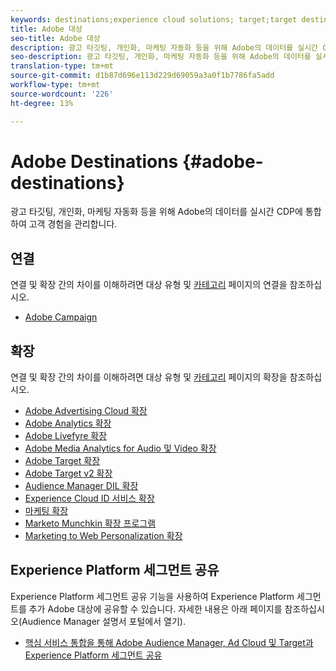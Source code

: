 ```yaml
---
keywords: destinations;experience cloud solutions; target;target destination; ad cloud; audience manager; audience manager destination
title: Adobe 대상
seo-title: Adobe 대상
description: 광고 타깃팅, 개인화, 마케팅 자동화 등을 위해 Adobe의 데이터를 실시간 CDP와 다른 Adobe Experience Cloud 솔루션에 연결하여 고객 경험 관리
seo-description: 광고 타깃팅, 개인화, 마케팅 자동화 등을 위해 Adobe의 데이터를 실시간 CDP와 다른 Adobe Experience Cloud 솔루션에 연결하여 고객 경험 관리
translation-type: tm+mt
source-git-commit: d1b87d696e113d229d69059a3a0f1b7786fa5add
workflow-type: tm+mt
source-wordcount: '226'
ht-degree: 13%

---
```



# Adobe Destinations {#adobe-destinations}

광고 타깃팅, 개인화, 마케팅 자동화 등을 위해 Adobe의 데이터를 실시간 CDP에 통합하여 고객 경험을 관리합니다.

## 연결

연결 및 확장 간의 차이를 이해하려면 대상 유형 및 [카테고리](/help/rtcdp/destinations/destination-types.md#connections) 페이지의 연결을 참조하십시오.

* [Adobe Campaign](/help/rtcdp/destinations/adobe-campaign-destination.md)

## 확장

연결 및 확장 간의 차이를 이해하려면 대상 유형 및 [카테고리](/help/rtcdp/destinations/destination-types.md#extensions) 페이지의 확장을 참조하십시오.

* [Adobe Advertising Cloud 확장](/help/rtcdp/destinations/adobe-advertising-cloud-extension.md)
* [Adobe Analytics 확장](/help/rtcdp/destinations/adobe-analytics-extension.md)
* [Adobe Livefyre 확장](/help/rtcdp/destinations/adobe-livefyre-extension.md)
* [Adobe Media Analytics for Audio 및 Video 확장](/help/rtcdp/destinations/adobe-video-analytics-extension.md)
* [Adobe Target 확장](/help/rtcdp/destinations/adobe-target-extension.md)
* [Adobe Target v2 확장](/help/rtcdp/destinations/adobe-target-v2-extension.md)
* [Audience Manager DIL 확장](/help/rtcdp/destinations/aam-dil-extension.md)
* [Experience Cloud ID 서비스 확장](/help/rtcdp/destinations/adobe-ecid-extension.md)
* [마케팅 확장](/help/rtcdp/destinations/marketo-extension.md)
* [Marketo Munchkin 확장 프로그램](/help/rtcdp/destinations/marketo-munchkin-extension.md)
* [Marketing to Web Personalization 확장](/help/rtcdp/destinations/marketo-web-personalization-extension.md)

## Experience Platform 세그먼트 공유

Experience Platform 세그먼트 공유 기능을 사용하여 Experience Platform 세그먼트를 추가 Adobe 대상에 공유할 수 있습니다. 자세한 내용은 아래 페이지를 참조하십시오(Audience Manager 설명서 포털에서 열기).

* [핵심 서비스 통합을 통해 Adobe Audience Manager, Ad Cloud 및 Target과 Experience Platform 세그먼트 공유](https://docs.adobe.com/help/en/audience-manager/user-guide/implementation-integration-guides/integration-experience-platform/aam-aep-audience-sharing.html)